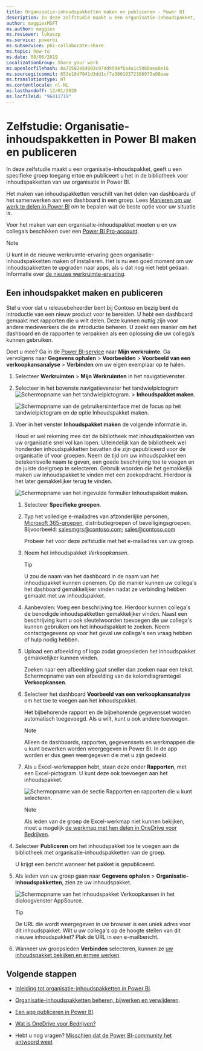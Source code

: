 ```yaml
---
title: Organisatie-inhoudspakketten maken en publiceren - Power BI
description: In deze zelfstudie maakt u een organisatie-inhoudspakket, beperkt u de toegang ertoe tot een specifieke groep en publiceert u het in de bibliotheek voor inhoudspakketten van uw organisatie in Power BI.
author: maggiesMSFT
ms.author: maggies
ms.reviewer: lukaszp
ms.service: powerbi
ms.subservice: pbi-collaborate-share
ms.topic: how-to
ms.date: 08/06/2019
LocalizationGroup: Share your work
ms.openlocfilehash: 0a72582a54903c97dd9594f6a4a1c5980aea8e16
ms.sourcegitcommit: 653e18d7041d3dd1cf7a38010372366975a98eae
ms.translationtype: HT
ms.contentlocale: nl-NL
ms.lasthandoff: 12/01/2020
ms.locfileid: "96411719"
---
```

# <a name="tutorial-create-and-publish-a-power-bi-organizational-content-pack"></a>Zelfstudie: Organisatie-inhoudspakketten in Power BI maken en publiceren

In deze zelfstudie maakt u een organisatie-inhoudspakket, geeft u een specifieke groep toegang ertoe en publiceert u het in de bibliotheek voor inhoudspakketten van uw organisatie in Power BI.

Het maken van inhoudspakketten verschilt van het delen van dashboards of het samenwerken aan een dashboard in een groep. Lees [Manieren om uw werk te delen in Power BI](service-how-to-collaborate-distribute-dashboards-reports.md) om te bepalen wat de beste optie voor uw situatie is.

Voor het maken van een organisatie-inhoudspakket moeten u en uw collega’s beschikken over een [Power BI Pro-account](https://powerbi.microsoft.com/pricing).

> [!NOTE]
> U kunt in de nieuwe werkruimte-ervaring geen organisatie-inhoudspakketten maken of installeren. Het is nu een goed moment om uw inhoudspakketten te upgraden naar apps, als u dat nog niet hebt gedaan. Informatie over [de nieuwe werkruimte-ervaring](service-create-the-new-workspaces.md).

## <a name="create-and-publish-a-content-pack"></a>Een inhoudspakket maken en publiceren

Stel u voor dat u releasebeheerder bent bij Contoso en bezig bent de introductie van een nieuw product voor te bereiden.  U hebt een dashboard gemaakt met rapporten die u wilt delen. Deze kunnen nuttig zijn voor andere medewerkers die de introductie beheren. U zoekt een manier om het dashboard en de rapporten te verpakken als een oplossing die uw collega’s kunnen gebruiken.

Doet u mee? Ga in de [Power BI-service](https://powerbi.com) naar **Mijn werkruimte**. Ga vervolgens naar **Gegevens ophalen** > **Voorbeelden** > **Voorbeeld van een verkoopkansanalyse** > **Verbinden** om uw eigen exemplaar op te halen.

1. Selecteer **Werkruimten** > **Mijn Werkruimten** in het navigatievenster.

1. Selecteer in het bovenste navigatievenster het tandwielpictogram![Schermopname van het tandwielpictogram](media/service-organizational-content-pack-create-and-publish/cog.png). > **Inhoudspakket maken**.

   ![Schermopname van de gebruikersinterface met de focus op het tandwielpictogram en de optie Inhoudspakket maken.](media/service-organizational-content-pack-create-and-publish/pbi_create_contpk.png)

1. Voer in het venster **Inhoudspakket maken** de volgende informatie in.  

   Houd er wel rekening mee dat de bibliotheek met inhoudspakketten van uw organisatie snel vol kan lopen. Uiteindelijk kan de bibliotheek wel honderden inhoudspakketten bevatten die zijn gepubliceerd voor de organisatie of voor groepen. Neem de tijd om uw inhoudspakket een betekenisvolle naam te geven, een goede beschrijving toe te voegen en de juiste doelgroep te selecteren.  Gebruik woorden die het gemakkelijk maken uw inhoudspakket te vinden met een zoekopdracht. Hierdoor is het later gemakkelijker terug te vinden.

      ![Schermopname van het ingevulde formulier Inhoudspakket maken.](media/service-organizational-content-pack-create-and-publish/cpwindow.png)

    1. Selecteer **Specifieke groepen**.

    1. Typ het volledige e-mailadres van afzonderlijke personen, [Microsoft 365-groepen](https://support.office.com/article/Create-a-group-in-Office-365-7124dc4c-1de9-40d4-b096-e8add19209e9), distributiegroepen of beveiligingsgroepen. Bijvoorbeeld: salesmgrs@contoso.com; sales@contoso.com

        Probeer het voor deze zelfstudie met het e-mailadres van uw groep.

    1. Noem het inhoudspakket *Verkoopkansen*.

        > [!TIP]
        > U zou de naam van het dashboard in de naam van het inhoudspakket kunnen opnemen. Op die manier kunnen uw collega's het dashboard gemakkelijker vinden nadat ze verbinding hebben gemaakt met uw inhoudspakket.

    1. Aanbevolen: Voeg een beschrijving toe. Hierdoor kunnen collega's de benodigde inhoudspakketten gemakkelijker vinden. Naast een beschrijving kunt u ook sleutelwoorden toevoegen die uw collega's kunnen gebruiken om het inhoudspakket te zoeken. Neem contactgegevens op voor het geval uw collega's een vraag hebben of hulp nodig hebben.

    1. Upload een afbeelding of logo zodat groepsleden het inhoudspakket gemakkelijker kunnen vinden.

        Zoeken naar een afbeelding gaat sneller dan zoeken naar een tekst. Schermopname van een afbeelding van de kolomdiagramtegel **Verkoopkansen**.

    1. Selecteer het dashboard **Voorbeeld van een verkoopkansanalyse** om het toe te voegen aan het inhoudspakket.

        Het bijbehorende rapport en de bijbehorende gegevensset worden automatisch toegevoegd. Als u wilt, kunt u ook andere toevoegen.

       > [!NOTE]
       > Alleen de dashboards, rapporten, gegevenssets en werkmappen die u kunt bewerken worden weergegeven in Power BI. In de app worden er dus geen weergegeven die met u zijn gedeeld.

   1. Als u Excel-werkmappen hebt, staan deze onder **Rapporten**, met een Excel-pictogram. U kunt deze ook toevoegen aan het inhoudspakket.

      ![Schermopname van de sectie Rapporten en rapporten die u kunt selecteren.](media/service-organizational-content-pack-create-and-publish/pbi_orgcontpkexcel.png)

      > [!NOTE]
      > Als leden van de groep de Excel-werkmap niet kunnen bekijken, moet u mogelijk [de werkmap met hen delen in OneDrive voor Bedrijven](https://support.office.com/article/Share-documents-or-folders-in-Office-365-1fe37332-0f9a-4719-970e-d2578da4941c).

1. Selecteer **Publiceren** om het inhoudspakket toe te voegen aan de bibliotheek met organisatie-inhoudspakketten van de groep.  

   U krijgt een bericht wanneer het pakket is gepubliceerd.

1. Als leden van uw groep gaan naar **Gegevens ophalen** > **Organisatie-inhoudspakketten**, zien ze uw inhoudspakket.

   ![Schermopname van het inhoudspakket Verkoopkansen in het dialoogvenster AppSource.](media/service-organizational-content-pack-create-and-publish/powerbi-find-content-pack-organization.png)

   > [!TIP]
   > De URL die wordt weergegeven in uw browser is een uniek adres voor dit inhoudspakket.  Wilt u uw collega's op de hoogte stellen van dit nieuwe inhoudspakket?  Plak de URL in een e-mailbericht.

1. Wanneer uw groepsleden **Verbinden** selecteren, kunnen ze [uw inhoudspakket bekijken en ermee werken](service-organizational-content-pack-copy-refresh-access.md).

## <a name="next-steps"></a>Volgende stappen

* [Inleiding tot organisatie-inhoudspakketten in Power BI](service-organizational-content-pack-introduction.md).

* [Organisatie-inhoudspakketten beheren, bijwerken en verwijderen](service-organizational-content-pack-manage-update-delete.md).

* [Een app publiceren in Power BI](service-create-distribute-apps.md).

* [Wat is OneDrive voor Bedrijven?](https://support.office.com/article/What-is-OneDrive-for-Business-187f90af-056f-47c0-9656-cc0ddca7fdc2)

* Hebt u nog vragen? [Misschien dat de Power BI-community het antwoord weet](https://community.powerbi.com/)

